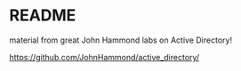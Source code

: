 # README

material from great John Hammond labs on Active Directory!

https://github.com/JohnHammond/active_directory/
